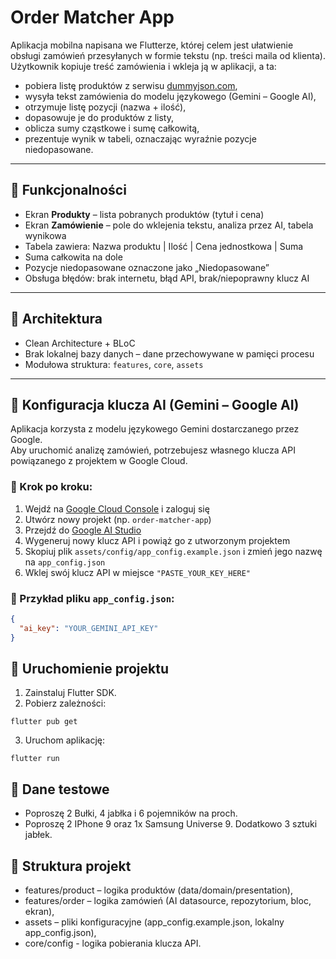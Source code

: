# Order Matcher App

Aplikacja mobilna napisana we Flutterze, której celem jest ułatwienie obsługi zamówień przesyłanych w formie tekstu (np. treści maila od klienta).  
Użytkownik kopiuje treść zamówienia i wkleja ją w aplikacji, a ta:

- pobiera listę produktów z serwisu [dummyjson.com](https://dummyjson.com/products?limit=50),
- wysyła tekst zamówienia do modelu językowego (Gemini – Google AI),
- otrzymuje listę pozycji (nazwa + ilość),
- dopasowuje je do produktów z listy,
- oblicza sumy cząstkowe i sumę całkowitą,
- prezentuje wynik w tabeli, oznaczając wyraźnie pozycje niedopasowane.

---

## 📱 Funkcjonalności

- Ekran **Produkty** – lista pobranych produktów (tytuł i cena)  
- Ekran **Zamówienie** – pole do wklejenia tekstu, analiza przez AI, tabela wynikowa  
- Tabela zawiera: Nazwa produktu | Ilość | Cena jednostkowa | Suma  
- Suma całkowita na dole  
- Pozycje niedopasowane oznaczone jako „Niedopasowane”  
- Obsługa błędów: brak internetu, błąd API, brak/niepoprawny klucz AI  

---

## 🧠 Architektura

- Clean Architecture + BLoC  
- Brak lokalnej bazy danych – dane przechowywane w pamięci procesu  
- Modułowa struktura: `features`, `core`, `assets`

---

## 🔑 Konfiguracja klucza AI (Gemini – Google AI)

Aplikacja korzysta z modelu językowego Gemini dostarczanego przez Google.  
Aby uruchomić analizę zamówień, potrzebujesz własnego klucza API powiązanego z projektem w Google Cloud.

### 🔧 Krok po kroku:

1. Wejdź na [Google Cloud Console](https://console.cloud.google.com/) i zaloguj się  
2. Utwórz nowy projekt (np. `order-matcher-app`)  
3. Przejdź do [Google AI Studio](https://aistudio.google.com/api-keys)  
4. Wygeneruj nowy klucz API i powiąż go z utworzonym projektem  
5. Skopiuj plik `assets/config/app_config.example.json` i zmień jego nazwę na `app_config.json`  
6. Wklej swój klucz API w miejsce `"PASTE_YOUR_KEY_HERE"`

### 📁 Przykład pliku `app_config.json`:

```json
{
  "ai_key": "YOUR_GEMINI_API_KEY"
}
```

## 🔑 Uruchomienie projektu

1. Zainstaluj Flutter SDK.
2. Pobierz zależności:
```console
flutter pub get
```
3. Uruchom aplikację:
```console
flutter run
```
## 🧪 Dane testowe

- Poproszę 2 Bułki, 4 jabłka i 6 pojemników na proch.
- Poproszę 2 IPhone 9 oraz 1x Samsung Universe 9. Dodatkowo 3 sztuki jabłek.

## 📂 Struktura projekt

- features/product – logika produktów (data/domain/presentation),
- features/order – logika zamówień (AI datasource, repozytorium, bloc, ekran),
- assets – pliki konfiguracyjne (app_config.example.json, lokalny app_config.json),
- core/config - logika pobierania klucza API.



